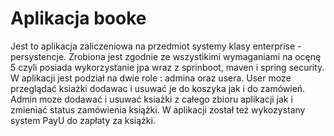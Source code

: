 # Aplikacja booke
Jest to aplikacja  zaliczeniowa na przedmiot systemy klasy enterprise - persystencje. Zrobiona jest zgodnie ze wszystikimi wymaganiami na ocęnę 5 czyli posiada wykorzystanie jpa wraz z sprinboot, maven i spring security. W aplikacji jest podział na dwie role : admina oraz usera. User moze przeglądać ksiażki dodawac i usuwać je do koszyka jak i do zamówień. Admin moze dodawać i usuwać ksiażki z całego zbioru aplikacji jak i zmieniać status zamówienia książki. W aplikacji został też wykozystany system PayU do zapłaty za książki. 
